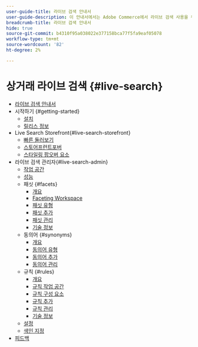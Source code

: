 ```yaml
---
user-guide-title: 라이브 검색 안내서
user-guide-description: 이 안내서에서는 Adobe Commerce에서 라이브 검색 사용을 위한 자세한 지침을 제공합니다.
breadcrumb-title: 라이브 검색 안내서
hide: true
source-git-commit: b4310f95a038022e377158bca77f5fa9eaf05078
workflow-type: tm+mt
source-wordcount: '82'
ht-degree: 2%

---
```


# 상거래 라이브 검색 {#live-search}

- [라이브 검색 안내서](overview.md)
- 시작하기 {#getting-started}
   - [설치](install.md)
   - [릴리스 정보](release-notes.md)
- Live Search Storefront{#live-search-storefront}
   - [빠른 둘러보기](quick-tour.md)
   - [스토어프런트포버](storefront-popover.md)
   - [스타일링 팝오버 요소](storefront-popover-styling.md)
- 라이브 검색 관리자{#live-search-admin}
   - [작업 공간](workspace.md)
   - [성능](performance.md)
   - 패싯 {#facets}
      - [개요](facets.md)
      - [Faceting Workspace](faceting-workspace.md)
      - [패싯 유형](facets-type.md)
      - [패싯 추가](facets-add.md)
      - [패싯 관리](facets-manage.md)
      - [기술 정보](facet-technical-notes.md)
   - 동의어 {#synonyms}
      - [개요](synonyms.md)
      - [동의어 유형](synonyms-type.md)
      - [동의어 추가](synonyms-add.md)
      - [동의어 관리](synonyms-manage.md)
   - 규칙 {#rules}
      - [개요](rules.md)
      - [규칙 작업 공간](rules-workspace.md)
      - [규칙 구성 요소](rule-components.md)
      - [규칙 추가](rules-add.md)
      - [규칙 관리](rules-manage.md)
      - [기술 정보](rule-technical-notes.md)
   - [설정](settings.md)
   - [색인 지정](indexing.md)
- [피드백](feedback.md)